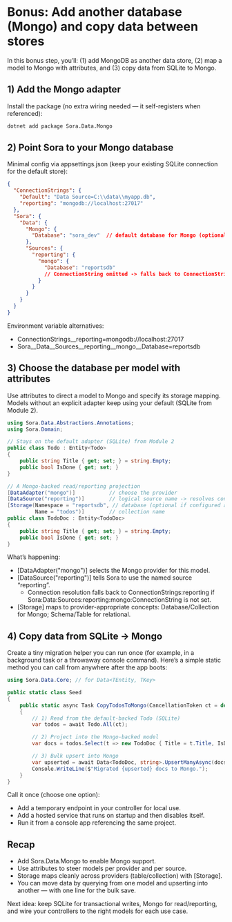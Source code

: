 # Bonus: Add another database (Mongo) and copy data between stores

In this bonus step, you’ll: (1) add MongoDB as another data store, (2) map a model to Mongo with attributes, and (3) copy data from SQLite to Mongo.

## 1) Add the Mongo adapter

Install the package (no extra wiring needed — it self-registers when referenced):

```bash
dotnet add package Sora.Data.Mongo
```

## 2) Point Sora to your Mongo database

Minimal config via appsettings.json (keep your existing SQLite connection for the default store):

```json
{
  "ConnectionStrings": {
    "Default": "Data Source=C:\\data\\myapp.db",
    "reporting": "mongodb://localhost:27017"
  },
  "Sora": {
    "Data": {
      "Mongo": {
        "Database": "sora_dev"  // default database for Mongo (optional)
      },
      "Sources": {
        "reporting": {
          "mongo": {
            "Database": "reportsdb"
            // ConnectionString omitted -> falls back to ConnectionStrings:reporting
          }
        }
      }
    }
  }
}
```

Environment variable alternatives:

- ConnectionStrings__reporting=mongodb://localhost:27017
- Sora__Data__Sources__reporting__mongo__Database=reportsdb

## 3) Choose the database per model with attributes

Use attributes to direct a model to Mongo and specify its storage mapping. Models without an explicit adapter keep using your default (SQLite from Module 2).

```csharp
using Sora.Data.Abstractions.Annotations;
using Sora.Domain;

// Stays on the default adapter (SQLite) from Module 2
public class Todo : Entity<Todo>
{
    public string Title { get; set; } = string.Empty;
    public bool IsDone { get; set; }
}

// A Mongo-backed read/reporting projection
[DataAdapter("mongo")]           // choose the provider
[DataSource("reporting")]        // logical source name -> resolves connection by convention
[Storage(Namespace = "reportsdb", // database (optional if configured at Sora:Data:Mongo:Database)
         Name = "todos")]        // collection name
public class TodoDoc : Entity<TodoDoc>
{
    public string Title { get; set; } = string.Empty;
    public bool IsDone { get; set; }
}
```

What’s happening:

- [DataAdapter("mongo")] selects the Mongo provider for this model.
- [DataSource("reporting")] tells Sora to use the named source “reporting”.
  - Connection resolution falls back to ConnectionStrings:reporting if Sora:Data:Sources:reporting:mongo:ConnectionString is not set.
- [Storage] maps to provider-appropriate concepts: Database/Collection for Mongo; Schema/Table for relational.

## 4) Copy data from SQLite -> Mongo

Create a tiny migration helper you can run once (for example, in a background task or a throwaway console command). Here’s a simple static method you can call from anywhere after the app boots:

```csharp
using Sora.Data.Core; // for Data<TEntity, TKey>

public static class Seed
{
    public static async Task CopyTodosToMongo(CancellationToken ct = default)
    {
        // 1) Read from the default-backed Todo (SQLite)
        var todos = await Todo.All(ct);

        // 2) Project into the Mongo-backed model
        var docs = todos.Select(t => new TodoDoc { Title = t.Title, IsDone = t.IsDone });

        // 3) Bulk upsert into Mongo
        var upserted = await Data<TodoDoc, string>.UpsertManyAsync(docs, ct);
        Console.WriteLine($"Migrated {upserted} docs to Mongo.");
    }
}
```

Call it once (choose one option):

- Add a temporary endpoint in your controller for local use.
- Add a hosted service that runs on startup and then disables itself.
- Run it from a console app referencing the same project.

## Recap

- Add Sora.Data.Mongo to enable Mongo support.
- Use attributes to steer models per provider and per source.
- Storage maps cleanly across providers (table/collection) with [Storage].
- You can move data by querying from one model and upserting into another — with one line for the bulk save.

Next idea: keep SQLite for transactional writes, Mongo for read/reporting, and wire your controllers to the right models for each use case.
